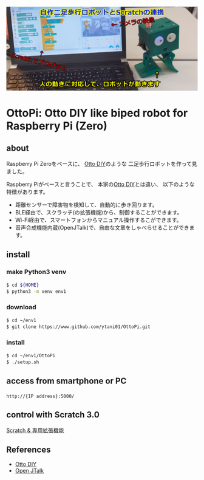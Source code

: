 [![OttoPi](doc/OttoPi-Scratch.mp4.jpg)](http://www.ytani.net:8080/tmp/OttoPi/OttoPi-Scratch.mp4)

# OttoPi: Otto DIY like biped robot for Raspberry Pi (Zero)

## about

Raspberry Pi Zeroをベースに、
[Otto DIY](https://www.ottodiy.com/)のような
二足歩行ロボットを作って見ました。

Raspberry Piがベースと言うことで、
本家の[Otto DIY](https://www.ottodiy.com/)とは違い、
以下のような特徴があります。

* 距離センサーで障害物を検知して、自動的に歩き回ります。
* BLE経由で、スクラッチ(の拡張機能)から、制御することができます。
* Wi-Fi経由で、スマートフォンからマニュアル操作するこができます。
* 音声合成機能内蔵(OpenJTalk)で、自由な文章をしゃべらせることができます。


## install

### make Python3 venv

```bash
$ cd ${HOME}
$ python3 -m venv env1
```


### download

```bash
$ cd ~/env1
$ git clone https://www.github.com/ytani01/OttoPi.git
```


### install 

```bash
$ cd ~/env1/OttoPi
$ ./setup.sh
```


## access from smartphone or PC

``http://{IP address}:5000/``


## control with Scratch 3.0

[Scratch & 専用拡張機能](https://ytani01.github.io/scratch-gui/)


## References

* [Otto DIY](https://www.ottodiy.com/)
* [Open JTalk](http://open-jtalk.sp.nitech.ac.jp/)
